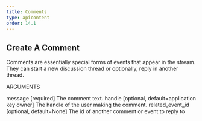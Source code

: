 ```yaml
---
title: Comments
type: apicontent
order: 14.1
---
```


## Create A Comment
Comments are essentially special forms of events that appear in the stream. They can start a new discussion thread or optionally, reply in another thread.

ARGUMENTS

message [required]
The comment text.
handle [optional, default=application key owner]
The handle of the user making the comment.
related_event_id [optional, default=None]
The id of another comment or event to reply to